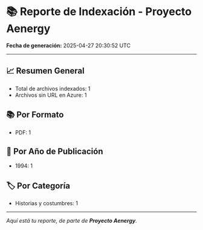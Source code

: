 # 📚 Reporte de Indexación - Proyecto Aenergy
**Fecha de generación:** 2025-04-27 20:30:52 UTC

---

## 📈 Resumen General
- Total de archivos indexados: 1
- Archivos sin URL en Azure: 1

## 📚 Por Formato
- PDF: 1

## 📅 Por Año de Publicación
- 1994: 1

## 🏷️ Por Categoría
- Historias y costumbres: 1

---

_Aquí está tu reporte, de parte de **Proyecto Aenergy**._
